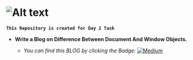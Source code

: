 # ![Alt text](https://miro.medium.com/v2/resize:fit:720/format:webp/1*I4df8WGwSSlWYxGAIOcbMA.png)

**`This Repository is created for Day 2 Task`**


+ **Write a Blog on Difference Between Document And Window Objects.**
   
    + *You can find this BLOG by clicking the Badge:*  [![Medium](https://img.shields.io/badge/Medium-12100E?style=for-the-badge&logo=medium&logoColor=white)](https://medium.com/@rharshva/difference-between-document-and-window-objects-d4c6f19aa9bd)
